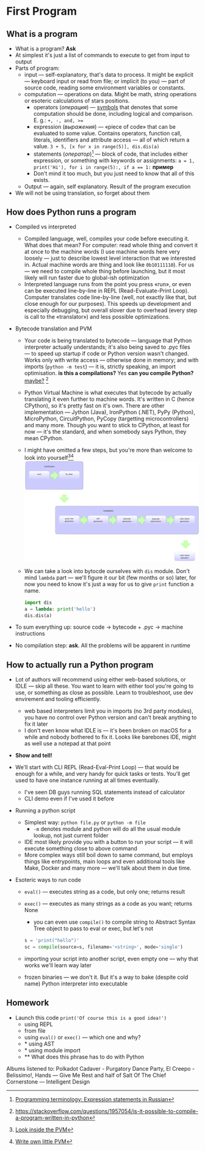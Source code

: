 # First Program

## What is a program

* What is a program? **Ask**
* At simplest it's just a list of commands to execute to get from input to output
* Parts of program:
  * input — self-explanatory, that's data to process. It might be explicit — keyboard input or read from file; or implicit (to you) — part of source code, reading some environment variables or constants.
  * computation — operations on data. Might be math, string operations or esoteric calculations of stars positions.
    * operators (*операция*) — [symbols](https://docs.python.org/release/2.5.2/ref/operators.html) that denotes that some computation should be done, including logical and comparison. E. g.: `+, -, and, >=`
    * expression (*выражения*) — «piece of code» that can be evaluated to some value. Contains operators, function call, literals, identifiers and attribute access — all of which return a value. `3 + 5, [x for x in range(5)], dis.dis(a)`
    * statements (*оператор*)[^3] — block of code, that includes either expression, or something with keywords or assignments: `a = 1, print('Hi'), for i in range(5):, if a == 1:` **пример**
    * Don't mind it too much, but you just need to know that all of this exists.
  * Output — again, self explanatory. Result of the program execution
* We will not be using translation, so forget about them

## How does Python runs a program

* Compiled vs interpreted

  * Compiled language, well, compiles your code before executing it. What does that mean? For computer: read whole thing and convert it at once to the machine words (I use machine words here very loosely — just to describe lowest level interaction that we interested in. Actual machine words are thing and look like `0b10111110`). For us — we need to compile whole thing before launching, but it most likely will run faster due to global-ish optimization
  * Interpreted language runs from the point you press «run», or even can be executed line-by-line in REPL (Read-Evaluate-Print Loop). Computer translates code line-by-line (well, not exactly like that, but close enough for our purposes). This speeds up development and especially debugging, but overall slover due to overhead (every step is call to the «translator») and less possible optimizations.

* Bytecode translation and PVM

  * Your code is being translated to bytecode — language that Python interpreter actually understands; it's also being saved to .pyc files — to speed up startup if code or Python version wasn't changed. Works only with write access — otherwise done in memory; and with imports (`python -m test`) — it is, strictly speaking, an import optimisation. **is this a compilations?** Yes **can you compile Python?** [maybe?](https://qr.ae/pvOejM) [^4]

  * Python Virtual Machine is what executes that bytecode by actually translating it even further to machine words. It's written in C (hence CPython), so it's pretty fast on it's own. There are other implementation — Jython (Java), IronPython (.NET), PyPy (Python), MicroPython, CircuitPython, PyCopy (targetting microcontrollers) and many more. Though you want to stick to CPython, at least for now — it's the standard, and when somebody says Python, they mean CPython.

  * I might have omitted a few steps, but you're more than welcome to look into yourself[^1][^2]
    <img src="./img/2_pvm_overview.png" alt="pvm" style="zoom:45%;" />

  * We can take a look into bytocde ourselves with `dis` module. Don't mind `lambda` part — we'll figure it our bit (few months or so) later, for now you need to know it's just a way for us to give `print` function a name.

    ```python
    import dis
    a = lambda: print('hello')
    dis.dis(a)
    ```

* To sum everything up: source code -> bytecode + .pyc -> machine instructions

* No compilation step: **ask**. All the problems will be apparent in runtime

## How to actually run a Python program

* Lot of authors will recommend using either web-based solutions, or IDLE — skip all these. You want to learn with either tool you're going to use, or something as close as possible. Learn to troubleshoot, use dev envirement and tooling efficiently.
  * web based interpreters limit you in imports (no 3rd party modules), you have no control over Python version and can't break anything to fix it later
  * I don't even know what IDLE is — it's been broken on macOS for a while and nobody bothered to fix it. Looks like barebones IDE, might as well use a notepad at that point
  
* **Show and tell!**

* We'll start with CLI REPL (Read-Eval-Print Loop) — that would be enough for a while, and very handy for quick tasks or tests. You'll get used to have one instance running at all times eventually.
  * I've seen DB guys running SQL statements instead of calculator
  * CLI demo even if I've used it before
  
* Running a python script
  * Simplest way: `python file.py` or `python -m file`
    * `-m` denotes module and python will do all the usual module lookup, not just current folder
  * IDE most likely provide you with a button to run your script — it will execute something close to above command
  * More complex ways still boil down to same command, but employs things like entrypoints, main loops and even additional tools like Make, Docker and many more — we'll talk about them in due time.
  
* Esoteric ways to run code
  * `eval()` — executes string as a code, but only one; returns result
  
  * `exec()` — executes as many strings as a code as you want; returns None
    * you can even use `compile()` to compile string to Abstract Syntax Tree object to pass to eval or exec, but let's not
    
    ```python
    s = 'print("hello")'
    sc = compile(source=s, filename='<string>', mode='single')
    ```
    
    
    
  * importing your script into another script, even empty one — why that works we'll learn way later
  
  * frozen binaries — we don't it. But it's a way to bake (despite cold name) Python interpreter into executable

## Homework

* Launch this code `print('Of course this is a good idea!')` 
  * using REPL
  * from file
  * using `eval()` or `exec()` — which one and why?
  * \* using AST
  * \* using module import
  * \*\* What does this phrase has to do with Python

[^1]: [Look inside the PVM](https://leanpub.com/insidethepythonvirtualmachine/read)
[^2]: [Write own little PVM](https://stackoverflow.com/questions/61891199/does-python-virtual-machine-require-a-cpu-to-execute-the-bytecode)
[^3]: [Programming terminology: Expression statements in Russian](https://russian.stackexchange.com/questions/7583/programming-terminology-expression-statements-in-russian)

[^4]: https://stackoverflow.com/questions/1957054/is-it-possible-to-compile-a-program-written-in-python

Albums listened to: Polkadot Cadaver - Purgatory Dance Party, El Creepo - Belissimo!, Hands — Give Me Rest and half of Salt Of The Chief Cornerstone — Intelligent Design

